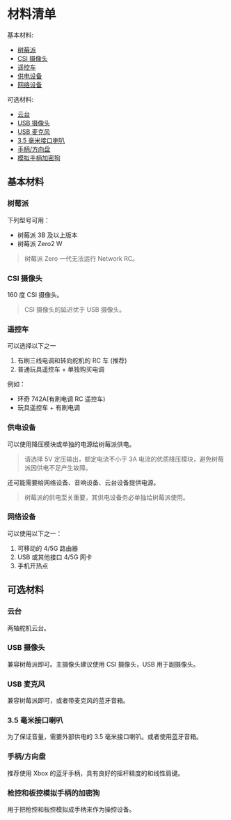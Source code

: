 # 材料清单

基本材料:

- [树莓派](#树莓派)
- [CSI 摄像头](#csi-摄像头)
- [遥控车](#遥控车)
- [供电设备](#供电设备)
- [网络设备](#网络设备)

可选材料:

- [云台](#云台)
- [USB 摄像头](#usb-摄像头)
- [USB 麦克风](#usb-麦克风)
- [3.5 毫米接口喇叭](#35毫米接口喇叭)
- [手柄/方向盘](#手柄方向盘)
- [模拟手柄加密狗](#模拟手柄加密狗)

## 基本材料

### 树莓派

下列型号可用：

- 树莓派 3B 及以上版本
- 树莓派 Zero2 W

> 树莓派 Zero 一代无法运行 Network RC。

### CSI 摄像头

160 度 CSI 摄像头。

> CSI 摄像头的延迟优于 USB 摄像头。

### 遥控车

可以选择以下之一

1. 有刷三线电调和转向舵机的 RC 车 (推荐)
2. 普通玩具遥控车 + 单独购买电调

例如：

- 环奇 742A(有刷电调 RC 遥控车)
- 玩具遥控车 + 有刷电调

### 供电设备

可以使用降压模块或单独的电源给树莓派供电。

> 请选择 5V 定压输出，额定电流不小于 3A 电流的优质降压模块，避免树莓派因供电不足产生故障。

还可能需要给网络设备、音响设备、云台设备提供电源。

> 树莓派的供电至关重要，其供电设备务必单独给树莓派使用。

### 网络设备

可以使用以下之一：

1. 可移动的 4/5G 路由器
2. USB 或其他接口 4/5G 网卡
3. 手机开热点

## 可选材料

### 云台

两轴舵机云台。

### USB 摄像头

兼容树莓派即可。主摄像头建议使用 CSI 摄像头，USB 用于副摄像头。

### USB 麦克风

兼容树莓派即可，或者带麦克风的蓝牙音箱。

### 3.5 毫米接口喇叭

为了保证音量，需要外部供电的 3.5 毫米接口喇叭。或者使用蓝牙音箱。

### 手柄/方向盘

推荐使用 Xbox 的蓝牙手柄，具有良好的摇杆精度的和线性肩键。

### 枪控和板控模拟手柄的加密狗

用于把枪控和板控模拟成手柄来作为操控设备。

